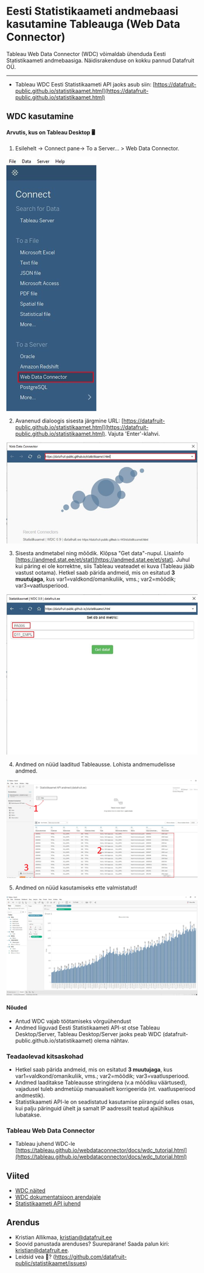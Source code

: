 # Eesti Statistikaameti andmebaasi kasutamine Tableauga (Web Data Connector)

Tableau Web Data Connector (WDC) võimaldab ühenduda Eesti Statistikaameti andmebaasiga. Näidisrakenduse on kokku pannud Datafruit OÜ.

---
* Tableau WDC Eesti Statistikaameti API jaoks asub siin: [https://datafruit-public.github.io/statistikaamet.html](https://datafruit-public.github.io/statistikaamet.html)

## WDC kasutamine

#### Arvutis, kus on Tableau Desktop :desktop_computer:
1. Esilehelt -> Connect pane-> To a Server… > Web Data Connector.

![image alt text](https://github.com/datafruit-public/datafruit-public.github.io/blob/main/img/1.jpg)

2. Avanenud dialoogis sisesta järgmine URL: [https://datafruit-public.github.io/statistikaamet.html](https://datafruit-public.github.io/statistikaamet.html). Vajuta 'Enter'-klahvi.

![image alt text](https://github.com/datafruit-public/datafruit-public.github.io/blob/main/img/2.jpg)

3. Sisesta andmetabel ning mõõdik. Klõpsa "Get data"-nupul. Lisainfo [https://andmed.stat.ee/et/stat](https://andmed.stat.ee/et/stat). Juhul kui päring ei ole korrektne, siis Tableau veateadet ei kuva (Tableau jääb vastust ootama). Hetkel saab pärida andmeid, mis on esitatud **3 muutujaga**, kus var1=valdkond/omanikuliik, vms.; var2=mõõdik; var3=vaatlusperiood.

![image alt text](https://github.com/datafruit-public/datafruit-public.github.io/blob/main/img/3.jpg)

4. Andmed on nüüd laaditud Tableausse. Lohista andmemudelisse andmed.

![image alt text](https://github.com/datafruit-public/datafruit-public.github.io/blob/main/img/4.jpg)

5. Andmed on nüüd kasutamiseks ette valmistatud!

![image alt text](https://github.com/datafruit-public/datafruit-public.github.io/blob/main/img/5.jpg)

#### Nõuded
* Antud WDC vajab töötamiseks võrguühendust
* Andmed liiguvad Eesti Statistikaameti API-st otse Tableau Desktop/Server, Tableau Desktop/Server jaoks peab WDC (datafruit-public.github.io/statistikaamet) olema nähtav. 

###  Teadaolevad kitsaskohad
* Hetkel saab pärida andmeid, mis on esitatud **3 muutujaga**, kus var1=valdkond/omanikuliik, vms.; var2=mõõdik; var3=vaatlusperiood.
* Andmed laaditakse Tableausse stringidena (v.a mõõdiku väärtused), vajadusel tuleb andmetüüp manuaalselt korrigeerida (nt. vaatlusperiood andmestik).
* Statistikaameti API-le on seadistatud kasutamise piiranguid selles osas, kui palju päringuid ühelt ja samalt IP aadressilt teatud ajaühikus lubatakse.

### Tableau Web Data Connector
* Tableau juhend WDC-le [https://tableau.github.io/webdataconnector/docs/wdc_tutorial.html](https://tableau.github.io/webdataconnector/docs/wdc_tutorial.html)

## Viited
* [WDC näited](https://onlinehelp.tableau.com/current/pro/desktop/en-us/examples_web_data_connector.html )
* [WDC dokumentatsioon arendajale](http://tableau.github.io/webdataconnector/docs/)
* [Statistikaameti API juhend](https://andmed.stat.ee/abi/API-juhend.pdf)

## Arendus
* Kristian Allikmaa, kristian@datafruit.ee
* Soovid panustada arenduses? Suurepärane! Saada palun kiri: kristian@datafruit.ee.
* Leidsid vea :bug:? (https://github.com/datafruit-public/statistikaamet/issues)
